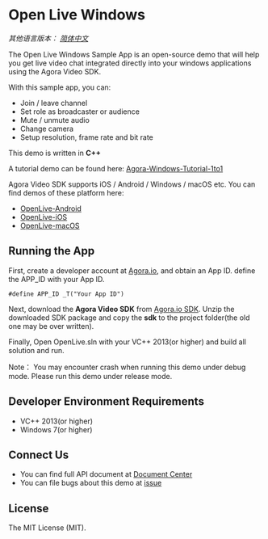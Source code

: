 # Open Live Windows

*其他语言版本： [简体中文](README.zh.md)*

The Open Live Windows Sample App is an open-source demo that will help you get live video chat integrated directly into your windows applications using the Agora Video SDK.

With this sample app, you can:

- Join / leave channel
- Set role as broadcaster or audience
- Mute / unmute audio
- Change camera
- Setup resolution, frame rate and bit rate

This demo is written in **C++**

A tutorial demo can be found here: [Agora-Windows-Tutorial-1to1](https://github.com/AgoraIO/Agora-Windows-Tutorial-1to1)

Agora Video SDK supports iOS / Android / Windows / macOS etc. You can find demos of these platform here:

- [OpenLive-Android](https://github.com/AgoraIO/OpenLive-Android)
- [OpenLive-iOS](https://github.com/AgoraIO/OpenLive-iOS)
- [OpenLive-macOS](https://github.com/AgoraIO/OpenLive-macOS)

## Running the App
First, create a developer account at [Agora.io](https://dashboard.agora.io/signin/), and obtain an App ID. define the APP_ID with your App ID.

```
#define APP_ID _T("Your App ID")
```

Next, download the **Agora Video SDK** from [Agora.io SDK](https://www.agora.io/en/download/). Unzip the downloaded SDK package and copy the **sdk** to the project folder(the old one may be over written).

Finally, Open OpenLive.sln with your VC++ 2013(or higher) and build all solution and run.

Note：
  You may encounter crash when running this demo under debug mode. Please run this demo under release mode.
  
## Developer Environment Requirements
* VC++ 2013(or higher)
* Windows 7(or higher)

## Connect Us

- You can find full API document at [Document Center](https://docs.agora.io/en/)
- You can file bugs about this demo at [issue](https://github.com/AgoraIO/OpenLive-Windows/issues)

## License

The MIT License (MIT).
